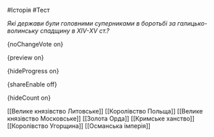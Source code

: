 #Історія #Тест

*Які держави були головними суперниками в боротьбі за галицько-волинську спадщину в ХІV-ХV ст.?*

{noChangeVote on}

{preview on}

{hideProgress on}

{shareEnable off}

{hideCount on}

[[Велике князівство Литовське]]
[[Королівство Польща]]
[[Велике князівство Московське]]
[[Золота Орда]]
[[Кримське ханство]]
[[Королівство Угорщина]]
[[Османська імперія]]
